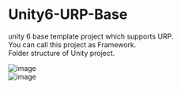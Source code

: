 # Unity6-URP-Base
unity 6 base template project which supports URP.  
You can call this project as Framework.  
Folder structure of Unity project.  

![image](https://github.com/user-attachments/assets/90472ed1-00d3-4205-96bd-17733b865220)  
![image](https://github.com/user-attachments/assets/8a6b7763-de4c-4d7b-8132-bf3407251059)

